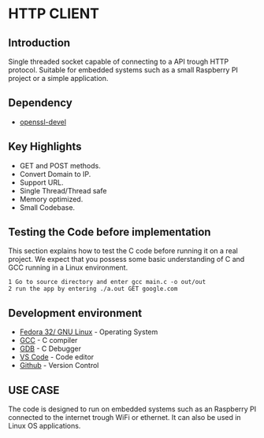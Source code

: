# HTTP CLIENT

## Introduction

Single threaded socket capable of connecting to a API trough HTTP protocol.
Suitable for embedded systems such as a small Raspberry PI project or a simple
application.

## Dependency

- [openssl-devel](https://www.openssl.org/docs/manpages.html)

## Key Highlights

- GET and POST methods.
- Convert Domain to IP.
- Support URL.
- Single Thread/Thread safe
- Memory optimized.
- Small Codebase.

## Testing the Code before implementation

This section explains how to test the C code before running it on a real project.
We expect that you possess some basic understanding of C and GCC running in a
Linux environment.

```
1 Go to source directory and enter gcc main.c -o out/out
2 run the app by entering ./a.out GET google.com
```

## Development environment

- [Fedora 32/ GNU Linux](https://getfedora.org/) - Operating System
- [GCC](https://gcc.gnu.org/) - C compiler
- [GDB](https://www.gnu.org/software/gdb/) - C Debugger
- [VS Code](https://code.visualstudio.com/) - Code editor
- [Github](https://github.com) - Version Control

## USE CASE

The code is designed to run on embedded systems such as an Raspberry PI connected to
the internet trough WiFi or ethernet. It can also be used in Linux OS applications.

